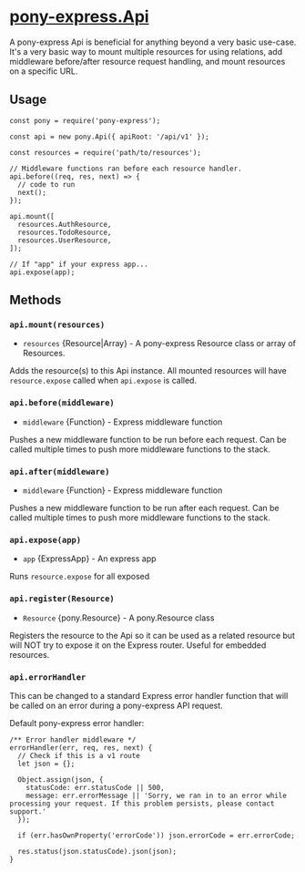 # [pony-express.Api](../src/api.js)

A pony-express Api is beneficial for anything beyond a very basic use-case. It's a very basic way to mount multiple resources for using relations, add middleware before/after resource request handling, and mount resources on a specific URL.

## Usage

```
const pony = require('pony-express');

const api = new pony.Api({ apiRoot: '/api/v1' });

const resources = require('path/to/resources');

// Middleware functions ran before each resource handler.
api.before((req, res, next) => {
  // code to run
  next();
});

api.mount([
  resources.AuthResource,
  resources.TodoResource,
  resources.UserResource,
]);

// If "app" if your express app...
api.expose(app);
```

## Methods

### `api.mount(resources)`

+ `resources` {Resource|Array} - A pony-express Resource class or array of Resources.

Adds the resource(s) to this Api instance. All mounted resources will have `resource.expose` called when `api.expose` is called.

### `api.before(middleware)`

+ `middleware` {Function} - Express middleware function

Pushes a new middleware function to be run before each request. Can be called multiple times to push more middleware functions to the stack.

### `api.after(middleware)`

+ `middleware` {Function} - Express middleware function

Pushes a new middleware function to be run after each request. Can be called multiple times to push more middleware functions to the stack.

### `api.expose(app)`

+ `app` {ExpressApp} - An express app

Runs `resource.expose` for all exposed 

### `api.register(Resource)`

+ `Resource` {pony.Resource} - A pony.Resource class

Registers the resource to the Api so it can be used as a related resource but will NOT try to expose it on the Express router. Useful for embedded resources.

### `api.errorHandler`

This can be changed to a standard Express error handler function that will be called on an error during a pony-express API request.

Default pony-express error handler:

```
/** Error handler middleware */
errorHandler(err, req, res, next) {
  // Check if this is a v1 route
  let json = {};

  Object.assign(json, {
    statusCode: err.statusCode || 500,
    message: err.errorMessage || 'Sorry, we ran in to an error while processing your request. If this problem persists, please contact support.'
  });

  if (err.hasOwnProperty('errorCode')) json.errorCode = err.errorCode;

  res.status(json.statusCode).json(json);
}
```